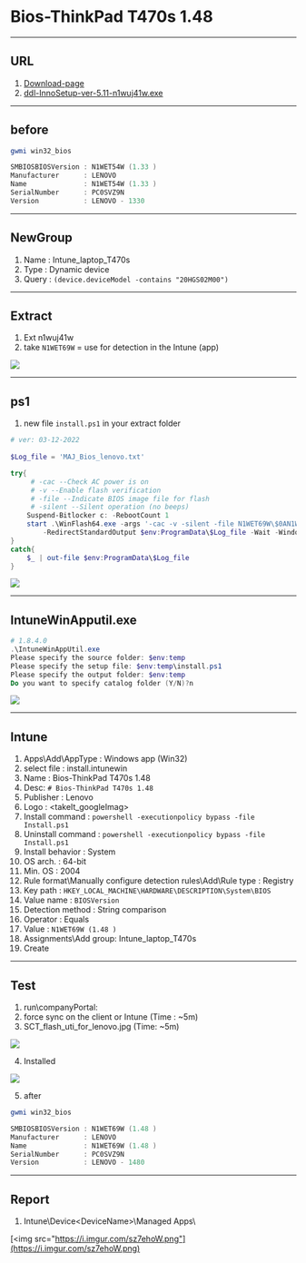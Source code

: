 # Bios-ThinkPad T470s 1.48

---

## URL
1. [Download-page](https://pcsupport.lenovo.com/us/en/products/laptops-and-netbooks/thinkpad-t-series-laptops/thinkpad-t470s/downloads/ds120418)
2. [ddl-InnoSetup-ver-5.11-n1wuj41w.exe](https://download.lenovo.com/pccbbs/mobiles/n1wuj41w.exe)

---

## before
````ps1
gwmi win32_bios

SMBIOSBIOSVersion : N1WET54W (1.33 )
Manufacturer      : LENOVO
Name              : N1WET54W (1.33 )
SerialNumber      : PC0SVZ9N
Version           : LENOVO - 1330
````

---

## NewGroup
1. Name : Intune_laptop_T470s
2. Type : Dynamic device
3. Query : `(device.deviceModel -contains "20HGS02M00")`

---

## Extract
1. Ext n1wuj41w
2. take `N1WET69W` = use for detection in the Intune (app)

[<img src="https://i.imgur.com/gUwuvvJ.png">](https://i.imgur.com/gUwuvvJ.png)

---

## ps1
1. new file `install.ps1` in your extract folder
````ps1
# ver: 03-12-2022
 
$Log_file = 'MAJ_Bios_lenovo.txt'

try{
     # -cac --Check AC power is on
     # -v --Enable flash verification
     # -file --Indicate BIOS image file for flash
     # -silent --Silent operation (no beeps)
    Suspend-Bitlocker c: -RebootCount 1
    start .\WinFlash64.exe -args '-cac -v -silent -file N1WET69W\$0AN1W00.FL1' `
        -RedirectStandardOutput $env:ProgramData\$Log_file -Wait -WindowStyle Hidden
}
catch{
    $_ | out-file $env:ProgramData\$Log_file
}
````

[<img src="https://i.imgur.com/J9mLGzl.png">](https://i.imgur.com/J9mLGzl.png)

---

## IntuneWinApputil.exe
````ps1
# 1.8.4.0
.\IntuneWinAppUtil.exe
Please specify the source folder: $env:temp
Please specify the setup file: $env:temp\install.ps1
Please specify the output folder: $env:temp
Do you want to specify catalog folder (Y/N)?n
````

[<img src="https://i.imgur.com/yshawYi.png">](https://i.imgur.com/yshawYi.png)

---

## Intune
1. Apps\Add\AppType : Windows app (Win32)
2. select file : install.intunewin
3. Name : Bios-ThinkPad T470s 1.48
4. Desc: `# Bios-ThinkPad T470s 1.48`
5. Publisher : Lenovo
6. Logo : <takeIt_googleImag>
7. Install command : `powershell -executionpolicy bypass -file Install.ps1`
8. Uninstall command : `powershell -executionpolicy bypass -file Install.ps1`
9. Install behavior : System
10. OS arch. : 64-bit
11. Min. OS : 2004
12. Rule format\Manually configure detection rules\Add\Rule type : Registry
13. Key path : `HKEY_LOCAL_MACHINE\HARDWARE\DESCRIPTION\System\BIOS`
14. Value name : `BIOSVersion`
15. Detection method : String comparison
16. Operator : Equals
17. Value : `N1WET69W (1.48 )`
18. Assignments\Add group: Intune_laptop_T470s
19. Create

---

## Test
1. run\companyPortal:
2. force sync on the client or Intune (Time : ~5m)
3. SCT_flash_uti_for_lenovo.jpg (Time: ~5m)

[<img src="https://i.imgur.com/xTE6SHa.jpg">](https://i.imgur.com/xTE6SHa.jpg)

4. Installed

[<img src="https://i.imgur.com/S1fKStk.png">](https://i.imgur.com/S1fKStk.png)

5. after
````ps1
gwmi win32_bios

SMBIOSBIOSVersion : N1WET69W (1.48 )
Manufacturer      : LENOVO
Name              : N1WET69W (1.48 )
SerialNumber      : PC0SVZ9N
Version           : LENOVO - 1480
````

---

## Report
1. Intune\Device\<DeviceName>\Managed Apps\

[<img src="https://i.imgur.com/sz7ehoW.png"](https://i.imgur.com/sz7ehoW.png)
